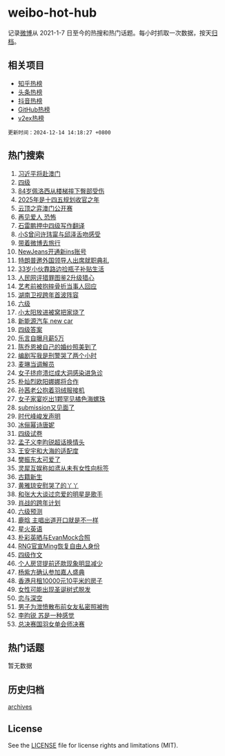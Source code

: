 # weibo-hot-hub

记录[微博](https://www.weibo.com)从 2021-1-7 日至今的热搜和热门话题。每小时抓取一次数据，按天[归档](archives)。

## 相关项目

- [知乎热榜](https://github.com/lonnyzhang423/zhihu-hot-hub)
- [头条热榜](https://github.com/lonnyzhang423/toutiao-hot-hub)
- [抖音热榜](https://github.com/lonnyzhang423/douyin-hot-hub)
- [GitHub热榜](https://github.com/lonnyzhang423/github-hot-hub)
- [v2ex热榜](https://github.com/lonnyzhang423/v2ex-hot-hub)


`更新时间：2024-12-14 14:18:27 +0800`

## 热门搜索

1. [习近平将赴澳门](https://m.weibo.cn/search?containerid=100103type%3D1%26t%3D10%26q%3D%23%E4%B9%A0%E8%BF%91%E5%B9%B3%E5%B0%86%E8%B5%B4%E6%BE%B3%E9%97%A8%23&stream_entry_id=51&isnewpage=1&extparam=seat%3D1%26filter_type%3Drealtimehot%26stream_entry_id%3D51%26c_type%3D51%26dgr%3D0%26cate%3D10103%26pos%3D0%26q%3D%2523%25E4%25B9%25A0%25E8%25BF%2591%25E5%25B9%25B3%25E5%25B0%2586%25E8%25B5%25B4%25E6%25BE%25B3%25E9%2597%25A8%2523%26display_time%3D1734157106%26pre_seqid%3D173415710603002152166151)
1. [四级](https://m.weibo.cn/search?containerid=100103type%3D1%26t%3D10%26q%3D%E5%9B%9B%E7%BA%A7&stream_entry_id=31&isnewpage=1&extparam=seat%3D1%26realpos%3D1%26stream_entry_id%3D31%26lcate%3D5001%26band_rank%3D1%26q%3D%25E5%259B%259B%25E7%25BA%25A7%26dgr%3D0%26c_type%3D31%26flag%3D2%26cate%3D5001%26pos%3D0%26filter_type%3Drealtimehot%26display_time%3D1734157106%26pre_seqid%3D173415710603002152166151)
1. [84岁佩洛西从楼梯摔下臀部受伤](https://m.weibo.cn/search?containerid=100103type%3D1%26t%3D10%26q%3D%2384%E5%B2%81%E4%BD%A9%E6%B4%9B%E8%A5%BF%E4%BB%8E%E6%A5%BC%E6%A2%AF%E6%91%94%E4%B8%8B%E8%87%80%E9%83%A8%E5%8F%97%E4%BC%A4%23&stream_entry_id=31&isnewpage=1&extparam=seat%3D1%26realpos%3D2%26stream_entry_id%3D31%26lcate%3D5001%26band_rank%3D2%26q%3D%252384%25E5%25B2%2581%25E4%25BD%25A9%25E6%25B4%259B%25E8%25A5%25BF%25E4%25BB%258E%25E6%25A5%25BC%25E6%25A2%25AF%25E6%2591%2594%25E4%25B8%258B%25E8%2587%2580%25E9%2583%25A8%25E5%258F%2597%25E4%25BC%25A4%2523%26dgr%3D0%26c_type%3D31%26flag%3D2%26cate%3D5001%26pos%3D1%26filter_type%3Drealtimehot%26display_time%3D1734157106%26pre_seqid%3D173415710603002152166151)
1. [2025年是十四五规划收官之年](https://m.weibo.cn/search?containerid=100103type%3D1%26t%3D10%26q%3D%232025%E5%B9%B4%E6%98%AF%E5%8D%81%E5%9B%9B%E4%BA%94%E8%A7%84%E5%88%92%E6%94%B6%E5%AE%98%E4%B9%8B%E5%B9%B4%23&stream_entry_id=31&isnewpage=1&extparam=seat%3D1%26realpos%3D3%26stream_entry_id%3D31%26lcate%3D5001%26band_rank%3D3%26q%3D%25232025%25E5%25B9%25B4%25E6%2598%25AF%25E5%258D%2581%25E5%259B%259B%25E4%25BA%2594%25E8%25A7%2584%25E5%2588%2592%25E6%2594%25B6%25E5%25AE%2598%25E4%25B9%258B%25E5%25B9%25B4%2523%26dgr%3D0%26c_type%3D31%26flag%3D0%26cate%3D5001%26pos%3D2%26filter_type%3Drealtimehot%26display_time%3D1734157106%26pre_seqid%3D173415710603002152166151)
1. [云顶之弈澳门公开赛](https://m.weibo.cn/search?containerid=100103type%3D1%26t%3D10%26q%3D%23%E4%BA%91%E9%A1%B6%E4%B9%8B%E5%BC%88%E6%BE%B3%E9%97%A8%E5%85%AC%E5%BC%80%E8%B5%9B%23&stream_entry_id=31&isnewpage=1&extparam=seat%3D1%26stream_entry_id%3D31%26lcate%3D5001%26band_rank%3D4%26q%3D%2523%25E4%25BA%2591%25E9%25A1%25B6%25E4%25B9%258B%25E5%25BC%2588%25E6%25BE%25B3%25E9%2597%25A8%25E5%2585%25AC%25E5%25BC%2580%25E8%25B5%259B%2523%26filter_type%3Drealtimehot%26c_type%3D31%26is_ad_pos%3D1%26adid%3D267397%26cate%3D5001%26pos%3D3%26dgr%3D0%26display_time%3D1734157106%26pre_seqid%3D173415710603002152166151)
1. [再见爱人 恐怖](https://m.weibo.cn/search?containerid=100103type%3D1%26t%3D10%26q%3D%E5%86%8D%E8%A7%81%E7%88%B1%E4%BA%BA+%E6%81%90%E6%80%96&stream_entry_id=31&isnewpage=1&extparam=seat%3D1%26realpos%3D4%26stream_entry_id%3D31%26lcate%3D5001%26band_rank%3D4%26q%3D%25E5%2586%258D%25E8%25A7%2581%25E7%2588%25B1%25E4%25BA%25BA%2520%25E6%2581%2590%25E6%2580%2596%26dgr%3D0%26c_type%3D31%26flag%3D2%26cate%3D5001%26pos%3D4%26filter_type%3Drealtimehot%26display_time%3D1734157106%26pre_seqid%3D173415710603002152166151)
1. [石雷鹏押中四级写作翻译](https://m.weibo.cn/search?containerid=100103type%3D1%26t%3D10%26q%3D%23%E7%9F%B3%E9%9B%B7%E9%B9%8F%E6%8A%BC%E4%B8%AD%E5%9B%9B%E7%BA%A7%E5%86%99%E4%BD%9C%E7%BF%BB%E8%AF%91%23&stream_entry_id=31&isnewpage=1&extparam=seat%3D1%26realpos%3D5%26stream_entry_id%3D31%26lcate%3D5001%26band_rank%3D5%26q%3D%2523%25E7%259F%25B3%25E9%259B%25B7%25E9%25B9%258F%25E6%258A%25BC%25E4%25B8%25AD%25E5%259B%259B%25E7%25BA%25A7%25E5%2586%2599%25E4%25BD%259C%25E7%25BF%25BB%25E8%25AF%2591%2523%26dgr%3D0%26c_type%3D31%26flag%3D1%26cate%3D5001%26pos%3D5%26filter_type%3Drealtimehot%26display_time%3D1734157106%26pre_seqid%3D173415710603002152166151)
1. [小S曾问许玮甯与邱泽舌吻感受](https://m.weibo.cn/search?containerid=100103type%3D1%26t%3D10%26q%3D%23%E5%B0%8FS%E6%9B%BE%E9%97%AE%E8%AE%B8%E7%8E%AE%E7%94%AF%E4%B8%8E%E9%82%B1%E6%B3%BD%E8%88%8C%E5%90%BB%E6%84%9F%E5%8F%97%23&stream_entry_id=31&isnewpage=1&extparam=seat%3D1%26realpos%3D6%26stream_entry_id%3D31%26lcate%3D5001%26band_rank%3D6%26q%3D%2523%25E5%25B0%258FS%25E6%259B%25BE%25E9%2597%25AE%25E8%25AE%25B8%25E7%258E%25AE%25E7%2594%25AF%25E4%25B8%258E%25E9%2582%25B1%25E6%25B3%25BD%25E8%2588%258C%25E5%2590%25BB%25E6%2584%259F%25E5%258F%2597%2523%26dgr%3D0%26c_type%3D31%26flag%3D1%26cate%3D5001%26pos%3D6%26filter_type%3Drealtimehot%26display_time%3D1734157106%26pre_seqid%3D173415710603002152166151)
1. [带着微博去旅行](https://m.weibo.cn/search?containerid=100103type%3D1%26t%3D10%26q%3D%23%E5%B8%A6%E7%9D%80%E5%BE%AE%E5%8D%9A%E5%8E%BB%E6%97%85%E8%A1%8C%23&stream_entry_id=31&isnewpage=1&extparam=seat%3D1%26stream_entry_id%3D31%26lcate%3D5001%26band_rank%3D7%26q%3D%2523%25E5%25B8%25A6%25E7%259D%2580%25E5%25BE%25AE%25E5%258D%259A%25E5%258E%25BB%25E6%2597%2585%25E8%25A1%258C%2523%26dgr%3D0%26is_ad_pos%3D1%26c_type%3D31%26adid%3D268353%26topic_ad%3D1%26cate%3D5001%26pos%3D7%26filter_type%3Drealtimehot%26display_time%3D1734157106%26pre_seqid%3D173415710603002152166151)
1. [NewJeans开通新ins账号](https://m.weibo.cn/search?containerid=100103type%3D1%26t%3D10%26q%3D%23NewJeans%E5%BC%80%E9%80%9A%E6%96%B0ins%E8%B4%A6%E5%8F%B7%23&stream_entry_id=31&isnewpage=1&extparam=seat%3D1%26realpos%3D7%26stream_entry_id%3D31%26lcate%3D5001%26band_rank%3D7%26q%3D%2523NewJeans%25E5%25BC%2580%25E9%2580%259A%25E6%2596%25B0ins%25E8%25B4%25A6%25E5%258F%25B7%2523%26dgr%3D0%26c_type%3D31%26flag%3D1%26cate%3D5001%26pos%3D8%26filter_type%3Drealtimehot%26display_time%3D1734157106%26pre_seqid%3D173415710603002152166151)
1. [特朗普邀外国领导人出席就职典礼](https://m.weibo.cn/search?containerid=100103type%3D1%26t%3D10%26q%3D%23%E7%89%B9%E6%9C%97%E6%99%AE%E9%82%80%E5%A4%96%E5%9B%BD%E9%A2%86%E5%AF%BC%E4%BA%BA%E5%87%BA%E5%B8%AD%E5%B0%B1%E8%81%8C%E5%85%B8%E7%A4%BC%23&stream_entry_id=31&isnewpage=1&extparam=seat%3D1%26realpos%3D8%26stream_entry_id%3D31%26lcate%3D5001%26band_rank%3D8%26q%3D%2523%25E7%2589%25B9%25E6%259C%2597%25E6%2599%25AE%25E9%2582%2580%25E5%25A4%2596%25E5%259B%25BD%25E9%25A2%2586%25E5%25AF%25BC%25E4%25BA%25BA%25E5%2587%25BA%25E5%25B8%25AD%25E5%25B0%25B1%25E8%2581%258C%25E5%2585%25B8%25E7%25A4%25BC%2523%26dgr%3D0%26c_type%3D31%26flag%3D1%26cate%3D5001%26pos%3D9%26filter_type%3Drealtimehot%26display_time%3D1734157106%26pre_seqid%3D173415710603002152166151)
1. [33岁小伙靠路边捡瓶子补贴生活](https://m.weibo.cn/search?containerid=100103type%3D1%26t%3D10%26q%3D%2333%E5%B2%81%E5%B0%8F%E4%BC%99%E9%9D%A0%E8%B7%AF%E8%BE%B9%E6%8D%A1%E7%93%B6%E5%AD%90%E8%A1%A5%E8%B4%B4%E7%94%9F%E6%B4%BB%23&stream_entry_id=31&isnewpage=1&extparam=seat%3D1%26realpos%3D9%26stream_entry_id%3D31%26lcate%3D5001%26band_rank%3D9%26q%3D%252333%25E5%25B2%2581%25E5%25B0%258F%25E4%25BC%2599%25E9%259D%25A0%25E8%25B7%25AF%25E8%25BE%25B9%25E6%258D%25A1%25E7%2593%25B6%25E5%25AD%2590%25E8%25A1%25A5%25E8%25B4%25B4%25E7%2594%259F%25E6%25B4%25BB%2523%26dgr%3D0%26c_type%3D31%26flag%3D1%26cate%3D5001%26pos%3D10%26filter_type%3Drealtimehot%26display_time%3D1734157106%26pre_seqid%3D173415710603002152166151)
1. [人民网评猎罪图鉴2升级猎心](https://m.weibo.cn/search?containerid=100103type%3D1%26t%3D10%26q%3D%23%E4%BA%BA%E6%B0%91%E7%BD%91%E8%AF%84%E7%8C%8E%E7%BD%AA%E5%9B%BE%E9%89%B42%E5%8D%87%E7%BA%A7%E7%8C%8E%E5%BF%83%23&stream_entry_id=31&isnewpage=1&extparam=seat%3D1%26realpos%3D10%26stream_entry_id%3D31%26lcate%3D5001%26band_rank%3D10%26q%3D%2523%25E4%25BA%25BA%25E6%25B0%2591%25E7%25BD%2591%25E8%25AF%2584%25E7%258C%258E%25E7%25BD%25AA%25E5%259B%25BE%25E9%2589%25B42%25E5%258D%2587%25E7%25BA%25A7%25E7%258C%258E%25E5%25BF%2583%2523%26dgr%3D0%26c_type%3D31%26flag%3D1%26cate%3D5001%26pos%3D11%26filter_type%3Drealtimehot%26display_time%3D1734157106%26pre_seqid%3D173415710603002152166151)
1. [艺考前被抱摔骨折当事人回应](https://m.weibo.cn/search?containerid=100103type%3D1%26t%3D10%26q%3D%23%E8%89%BA%E8%80%83%E5%89%8D%E8%A2%AB%E6%8A%B1%E6%91%94%E9%AA%A8%E6%8A%98%E5%BD%93%E4%BA%8B%E4%BA%BA%E5%9B%9E%E5%BA%94%23&stream_entry_id=31&isnewpage=1&extparam=seat%3D1%26realpos%3D11%26stream_entry_id%3D31%26lcate%3D5001%26band_rank%3D11%26q%3D%2523%25E8%2589%25BA%25E8%2580%2583%25E5%2589%258D%25E8%25A2%25AB%25E6%258A%25B1%25E6%2591%2594%25E9%25AA%25A8%25E6%258A%2598%25E5%25BD%2593%25E4%25BA%258B%25E4%25BA%25BA%25E5%259B%259E%25E5%25BA%2594%2523%26dgr%3D0%26c_type%3D31%26flag%3D0%26cate%3D5001%26pos%3D12%26filter_type%3Drealtimehot%26display_time%3D1734157106%26pre_seqid%3D173415710603002152166151)
1. [湖南卫视跨年首波阵容](https://m.weibo.cn/search?containerid=100103type%3D1%26t%3D10%26q%3D%23%E6%B9%96%E5%8D%97%E5%8D%AB%E8%A7%86%E8%B7%A8%E5%B9%B4%E9%A6%96%E6%B3%A2%E9%98%B5%E5%AE%B9%23&stream_entry_id=31&isnewpage=1&extparam=seat%3D1%26realpos%3D12%26stream_entry_id%3D31%26lcate%3D5001%26band_rank%3D12%26q%3D%2523%25E6%25B9%2596%25E5%258D%2597%25E5%258D%25AB%25E8%25A7%2586%25E8%25B7%25A8%25E5%25B9%25B4%25E9%25A6%2596%25E6%25B3%25A2%25E9%2598%25B5%25E5%25AE%25B9%2523%26dgr%3D0%26c_type%3D31%26flag%3D2%26cate%3D5001%26pos%3D13%26filter_type%3Drealtimehot%26display_time%3D1734157106%26pre_seqid%3D173415710603002152166151)
1. [六级](https://m.weibo.cn/search?containerid=100103type%3D1%26t%3D10%26q%3D%E5%85%AD%E7%BA%A7&stream_entry_id=31&isnewpage=1&extparam=seat%3D1%26realpos%3D13%26stream_entry_id%3D31%26lcate%3D5001%26band_rank%3D13%26q%3D%25E5%2585%25AD%25E7%25BA%25A7%26dgr%3D0%26c_type%3D31%26flag%3D1%26cate%3D5001%26pos%3D14%26filter_type%3Drealtimehot%26display_time%3D1734157106%26pre_seqid%3D173415710603002152166151)
1. [小太阳放进被窝把家烧了](https://m.weibo.cn/search?containerid=100103type%3D1%26t%3D10%26q%3D%23%E5%B0%8F%E5%A4%AA%E9%98%B3%E6%94%BE%E8%BF%9B%E8%A2%AB%E7%AA%9D%E6%8A%8A%E5%AE%B6%E7%83%A7%E4%BA%86%23&stream_entry_id=31&isnewpage=1&extparam=seat%3D1%26realpos%3D14%26stream_entry_id%3D31%26lcate%3D5001%26band_rank%3D14%26q%3D%2523%25E5%25B0%258F%25E5%25A4%25AA%25E9%2598%25B3%25E6%2594%25BE%25E8%25BF%259B%25E8%25A2%25AB%25E7%25AA%259D%25E6%258A%258A%25E5%25AE%25B6%25E7%2583%25A7%25E4%25BA%2586%2523%26dgr%3D0%26c_type%3D31%26flag%3D0%26cate%3D5001%26pos%3D15%26filter_type%3Drealtimehot%26display_time%3D1734157106%26pre_seqid%3D173415710603002152166151)
1. [新能源汽车 new car](https://m.weibo.cn/search?containerid=100103type%3D1%26t%3D10%26q%3D%E6%96%B0%E8%83%BD%E6%BA%90%E6%B1%BD%E8%BD%A6+new+car&stream_entry_id=31&isnewpage=1&extparam=seat%3D1%26realpos%3D15%26stream_entry_id%3D31%26lcate%3D5001%26band_rank%3D15%26q%3D%25E6%2596%25B0%25E8%2583%25BD%25E6%25BA%2590%25E6%25B1%25BD%25E8%25BD%25A6%2520new%2520car%26dgr%3D0%26c_type%3D31%26flag%3D0%26cate%3D5001%26pos%3D16%26filter_type%3Drealtimehot%26display_time%3D1734157106%26pre_seqid%3D173415710603002152166151)
1. [四级答案](https://m.weibo.cn/search?containerid=100103type%3D1%26t%3D10%26q%3D%E5%9B%9B%E7%BA%A7%E7%AD%94%E6%A1%88&stream_entry_id=31&isnewpage=1&extparam=seat%3D1%26realpos%3D16%26stream_entry_id%3D31%26lcate%3D5001%26band_rank%3D16%26q%3D%25E5%259B%259B%25E7%25BA%25A7%25E7%25AD%2594%25E6%25A1%2588%26dgr%3D0%26c_type%3D31%26flag%3D0%26cate%3D5001%26pos%3D17%26filter_type%3Drealtimehot%26display_time%3D1734157106%26pre_seqid%3D173415710603002152166151)
1. [乐言自曝月薪5万](https://m.weibo.cn/search?containerid=100103type%3D1%26t%3D10%26q%3D%23%E4%B9%90%E8%A8%80%E8%87%AA%E6%9B%9D%E6%9C%88%E8%96%AA5%E4%B8%87%23&stream_entry_id=31&isnewpage=1&extparam=seat%3D1%26realpos%3D17%26stream_entry_id%3D31%26lcate%3D5001%26band_rank%3D17%26q%3D%2523%25E4%25B9%2590%25E8%25A8%2580%25E8%2587%25AA%25E6%259B%259D%25E6%259C%2588%25E8%2596%25AA5%25E4%25B8%2587%2523%26dgr%3D0%26c_type%3D31%26flag%3D2%26cate%3D5001%26pos%3D18%26filter_type%3Drealtimehot%26display_time%3D1734157106%26pre_seqid%3D173415710603002152166151)
1. [陈乔恩被自己的婚纱照美到了](https://m.weibo.cn/search?containerid=100103type%3D1%26t%3D10%26q%3D%23%E9%99%88%E4%B9%94%E6%81%A9%E8%A2%AB%E8%87%AA%E5%B7%B1%E7%9A%84%E5%A9%9A%E7%BA%B1%E7%85%A7%E7%BE%8E%E5%88%B0%E4%BA%86%23&stream_entry_id=31&isnewpage=1&extparam=seat%3D1%26realpos%3D18%26stream_entry_id%3D31%26lcate%3D5001%26band_rank%3D18%26q%3D%2523%25E9%2599%2588%25E4%25B9%2594%25E6%2581%25A9%25E8%25A2%25AB%25E8%2587%25AA%25E5%25B7%25B1%25E7%259A%2584%25E5%25A9%259A%25E7%25BA%25B1%25E7%2585%25A7%25E7%25BE%258E%25E5%2588%25B0%25E4%25BA%2586%2523%26dgr%3D0%26c_type%3D31%26flag%3D2%26cate%3D5001%26pos%3D19%26filter_type%3Drealtimehot%26display_time%3D1734157106%26pre_seqid%3D173415710603002152166151)
1. [编剧写我是刑警哭了两个小时](https://m.weibo.cn/search?containerid=100103type%3D1%26t%3D10%26q%3D%23%E7%BC%96%E5%89%A7%E5%86%99%E6%88%91%E6%98%AF%E5%88%91%E8%AD%A6%E5%93%AD%E4%BA%86%E4%B8%A4%E4%B8%AA%E5%B0%8F%E6%97%B6%23&stream_entry_id=31&isnewpage=1&extparam=seat%3D1%26realpos%3D19%26stream_entry_id%3D31%26lcate%3D5001%26band_rank%3D19%26q%3D%2523%25E7%25BC%2596%25E5%2589%25A7%25E5%2586%2599%25E6%2588%2591%25E6%2598%25AF%25E5%2588%2591%25E8%25AD%25A6%25E5%2593%25AD%25E4%25BA%2586%25E4%25B8%25A4%25E4%25B8%25AA%25E5%25B0%258F%25E6%2597%25B6%2523%26dgr%3D0%26c_type%3D31%26flag%3D1%26cate%3D5001%26pos%3D20%26filter_type%3Drealtimehot%26display_time%3D1734157106%26pre_seqid%3D173415710603002152166151)
1. [麦琳当调解员](https://m.weibo.cn/search?containerid=100103type%3D1%26t%3D10%26q%3D%23%E9%BA%A6%E7%90%B3%E5%BD%93%E8%B0%83%E8%A7%A3%E5%91%98%23&stream_entry_id=31&isnewpage=1&extparam=seat%3D1%26realpos%3D20%26stream_entry_id%3D31%26lcate%3D5001%26band_rank%3D20%26q%3D%2523%25E9%25BA%25A6%25E7%2590%25B3%25E5%25BD%2593%25E8%25B0%2583%25E8%25A7%25A3%25E5%2591%2598%2523%26dgr%3D0%26c_type%3D31%26flag%3D1%26cate%3D5001%26pos%3D21%26filter_type%3Drealtimehot%26display_time%3D1734157106%26pre_seqid%3D173415710603002152166151)
1. [女子挤痘溃烂成大洞感染进急诊](https://m.weibo.cn/search?containerid=100103type%3D1%26t%3D10%26q%3D%23%E5%A5%B3%E5%AD%90%E6%8C%A4%E7%97%98%E6%BA%83%E7%83%82%E6%88%90%E5%A4%A7%E6%B4%9E%E6%84%9F%E6%9F%93%E8%BF%9B%E6%80%A5%E8%AF%8A%23&stream_entry_id=31&isnewpage=1&extparam=seat%3D1%26realpos%3D21%26stream_entry_id%3D31%26lcate%3D5001%26band_rank%3D21%26q%3D%2523%25E5%25A5%25B3%25E5%25AD%2590%25E6%258C%25A4%25E7%2597%2598%25E6%25BA%2583%25E7%2583%2582%25E6%2588%2590%25E5%25A4%25A7%25E6%25B4%259E%25E6%2584%259F%25E6%259F%2593%25E8%25BF%259B%25E6%2580%25A5%25E8%25AF%258A%2523%26dgr%3D0%26c_type%3D31%26flag%3D1%26cate%3D5001%26pos%3D22%26filter_type%3Drealtimehot%26display_time%3D1734157106%26pre_seqid%3D173415710603002152166151)
1. [朴灿烈欧阳娜娜将合作](https://m.weibo.cn/search?containerid=100103type%3D1%26t%3D10%26q%3D%23%E6%9C%B4%E7%81%BF%E7%83%88%E6%AC%A7%E9%98%B3%E5%A8%9C%E5%A8%9C%E5%B0%86%E5%90%88%E4%BD%9C%23&stream_entry_id=31&isnewpage=1&extparam=seat%3D1%26realpos%3D22%26stream_entry_id%3D31%26lcate%3D5001%26band_rank%3D22%26q%3D%2523%25E6%259C%25B4%25E7%2581%25BF%25E7%2583%2588%25E6%25AC%25A7%25E9%2598%25B3%25E5%25A8%259C%25E5%25A8%259C%25E5%25B0%2586%25E5%2590%2588%25E4%25BD%259C%2523%26dgr%3D0%26c_type%3D31%26flag%3D0%26cate%3D5001%26pos%3D23%26filter_type%3Drealtimehot%26display_time%3D1734157106%26pre_seqid%3D173415710603002152166151)
1. [孙茜老公抱着羽绒服接机](https://m.weibo.cn/search?containerid=100103type%3D1%26t%3D10%26q%3D%E5%AD%99%E8%8C%9C%E8%80%81%E5%85%AC%E6%8A%B1%E7%9D%80%E7%BE%BD%E7%BB%92%E6%9C%8D%E6%8E%A5%E6%9C%BA&stream_entry_id=31&isnewpage=1&extparam=seat%3D1%26realpos%3D23%26stream_entry_id%3D31%26lcate%3D5001%26band_rank%3D23%26q%3D%25E5%25AD%2599%25E8%258C%259C%25E8%2580%2581%25E5%2585%25AC%25E6%258A%25B1%25E7%259D%2580%25E7%25BE%25BD%25E7%25BB%2592%25E6%259C%258D%25E6%258E%25A5%25E6%259C%25BA%26dgr%3D0%26c_type%3D31%26flag%3D1%26cate%3D5001%26pos%3D24%26filter_type%3Drealtimehot%26display_time%3D1734157106%26pre_seqid%3D173415710603002152166151)
1. [女子家宴吃出1颗罕见橘色海螺珠](https://m.weibo.cn/search?containerid=100103type%3D1%26t%3D10%26q%3D%23%E5%A5%B3%E5%AD%90%E5%AE%B6%E5%AE%B4%E5%90%83%E5%87%BA1%E9%A2%97%E7%BD%95%E8%A7%81%E6%A9%98%E8%89%B2%E6%B5%B7%E8%9E%BA%E7%8F%A0%23&stream_entry_id=31&isnewpage=1&extparam=seat%3D1%26realpos%3D24%26stream_entry_id%3D31%26lcate%3D5001%26band_rank%3D24%26q%3D%2523%25E5%25A5%25B3%25E5%25AD%2590%25E5%25AE%25B6%25E5%25AE%25B4%25E5%2590%2583%25E5%2587%25BA1%25E9%25A2%2597%25E7%25BD%2595%25E8%25A7%2581%25E6%25A9%2598%25E8%2589%25B2%25E6%25B5%25B7%25E8%259E%25BA%25E7%258F%25A0%2523%26dgr%3D0%26c_type%3D31%26flag%3D0%26cate%3D5001%26pos%3D25%26filter_type%3Drealtimehot%26display_time%3D1734157106%26pre_seqid%3D173415710603002152166151)
1. [submission又见面了](https://m.weibo.cn/search?containerid=100103type%3D1%26t%3D10%26q%3Dsubmission%E5%8F%88%E8%A7%81%E9%9D%A2%E4%BA%86&stream_entry_id=31&isnewpage=1&extparam=seat%3D1%26realpos%3D25%26stream_entry_id%3D31%26lcate%3D5001%26band_rank%3D25%26q%3Dsubmission%25E5%258F%2588%25E8%25A7%2581%25E9%259D%25A2%25E4%25BA%2586%26dgr%3D0%26c_type%3D31%26flag%3D0%26cate%3D5001%26pos%3D26%26filter_type%3Drealtimehot%26display_time%3D1734157106%26pre_seqid%3D173415710603002152166151)
1. [时代峰峻发声明](https://m.weibo.cn/search?containerid=100103type%3D1%26t%3D10%26q%3D%E6%97%B6%E4%BB%A3%E5%B3%B0%E5%B3%BB%E5%8F%91%E5%A3%B0%E6%98%8E&stream_entry_id=31&isnewpage=1&extparam=seat%3D1%26realpos%3D26%26stream_entry_id%3D31%26lcate%3D5001%26band_rank%3D26%26q%3D%25E6%2597%25B6%25E4%25BB%25A3%25E5%25B3%25B0%25E5%25B3%25BB%25E5%258F%2591%25E5%25A3%25B0%25E6%2598%258E%26dgr%3D0%26c_type%3D31%26flag%3D0%26cate%3D5001%26pos%3D27%26filter_type%3Drealtimehot%26display_time%3D1734157106%26pre_seqid%3D173415710603002152166151)
1. [冰俪幂诗唐妮](https://m.weibo.cn/search?containerid=100103type%3D1%26t%3D10%26q%3D%23%E5%86%B0%E4%BF%AA%E5%B9%82%E8%AF%97%E5%94%90%E5%A6%AE%23&stream_entry_id=31&isnewpage=1&extparam=seat%3D1%26realpos%3D27%26stream_entry_id%3D31%26lcate%3D5001%26band_rank%3D27%26q%3D%2523%25E5%2586%25B0%25E4%25BF%25AA%25E5%25B9%2582%25E8%25AF%2597%25E5%2594%2590%25E5%25A6%25AE%2523%26dgr%3D0%26c_type%3D31%26flag%3D0%26cate%3D5001%26pos%3D28%26filter_type%3Drealtimehot%26display_time%3D1734157106%26pre_seqid%3D173415710603002152166151)
1. [四级试卷](https://m.weibo.cn/search?containerid=100103type%3D1%26t%3D10%26q%3D%E5%9B%9B%E7%BA%A7%E8%AF%95%E5%8D%B7&stream_entry_id=31&isnewpage=1&extparam=seat%3D1%26realpos%3D28%26stream_entry_id%3D31%26lcate%3D5001%26band_rank%3D28%26q%3D%25E5%259B%259B%25E7%25BA%25A7%25E8%25AF%2595%25E5%258D%25B7%26dgr%3D0%26c_type%3D31%26flag%3D1%26cate%3D5001%26pos%3D29%26filter_type%3Drealtimehot%26display_time%3D1734157106%26pre_seqid%3D173415710603002152166151)
1. [孟子义李昀锐超话换情头](https://m.weibo.cn/search?containerid=100103type%3D1%26t%3D10%26q%3D%23%E5%AD%9F%E5%AD%90%E4%B9%89%E6%9D%8E%E6%98%80%E9%94%90%E8%B6%85%E8%AF%9D%E6%8D%A2%E6%83%85%E5%A4%B4%23&stream_entry_id=31&isnewpage=1&extparam=seat%3D1%26realpos%3D29%26stream_entry_id%3D31%26lcate%3D5001%26band_rank%3D29%26q%3D%2523%25E5%25AD%259F%25E5%25AD%2590%25E4%25B9%2589%25E6%259D%258E%25E6%2598%2580%25E9%2594%2590%25E8%25B6%2585%25E8%25AF%259D%25E6%258D%25A2%25E6%2583%2585%25E5%25A4%25B4%2523%26dgr%3D0%26c_type%3D31%26flag%3D1%26cate%3D5001%26pos%3D30%26filter_type%3Drealtimehot%26display_time%3D1734157106%26pre_seqid%3D173415710603002152166151)
1. [王安宇和大海的适配度](https://m.weibo.cn/search?containerid=100103type%3D1%26t%3D10%26q%3D%E7%8E%8B%E5%AE%89%E5%AE%87%E5%92%8C%E5%A4%A7%E6%B5%B7%E7%9A%84%E9%80%82%E9%85%8D%E5%BA%A6&stream_entry_id=31&isnewpage=1&extparam=seat%3D1%26realpos%3D30%26stream_entry_id%3D31%26lcate%3D5001%26band_rank%3D30%26q%3D%25E7%258E%258B%25E5%25AE%2589%25E5%25AE%2587%25E5%2592%258C%25E5%25A4%25A7%25E6%25B5%25B7%25E7%259A%2584%25E9%2580%2582%25E9%2585%258D%25E5%25BA%25A6%26dgr%3D0%26c_type%3D31%26flag%3D1%26cate%3D5001%26pos%3D31%26filter_type%3Drealtimehot%26display_time%3D1734157106%26pre_seqid%3D173415710603002152166151)
1. [樊振东太可爱了](https://m.weibo.cn/search?containerid=100103type%3D1%26t%3D10%26q%3D%E6%A8%8A%E6%8C%AF%E4%B8%9C%E5%A4%AA%E5%8F%AF%E7%88%B1%E4%BA%86&stream_entry_id=31&isnewpage=1&extparam=seat%3D1%26realpos%3D31%26stream_entry_id%3D31%26lcate%3D5001%26band_rank%3D31%26q%3D%25E6%25A8%258A%25E6%258C%25AF%25E4%25B8%259C%25E5%25A4%25AA%25E5%258F%25AF%25E7%2588%25B1%25E4%25BA%2586%26dgr%3D0%26c_type%3D31%26flag%3D1%26cate%3D5001%26pos%3D32%26filter_type%3Drealtimehot%26display_time%3D1734157106%26pre_seqid%3D173415710603002152166151)
1. [灵犀互娱称如鸢从未有女性向标签](https://m.weibo.cn/search?containerid=100103type%3D1%26t%3D10%26q%3D%23%E7%81%B5%E7%8A%80%E4%BA%92%E5%A8%B1%E7%A7%B0%E5%A6%82%E9%B8%A2%E4%BB%8E%E6%9C%AA%E6%9C%89%E5%A5%B3%E6%80%A7%E5%90%91%E6%A0%87%E7%AD%BE%23&stream_entry_id=31&isnewpage=1&extparam=seat%3D1%26realpos%3D32%26stream_entry_id%3D31%26lcate%3D5001%26band_rank%3D32%26q%3D%2523%25E7%2581%25B5%25E7%258A%2580%25E4%25BA%2592%25E5%25A8%25B1%25E7%25A7%25B0%25E5%25A6%2582%25E9%25B8%25A2%25E4%25BB%258E%25E6%259C%25AA%25E6%259C%2589%25E5%25A5%25B3%25E6%2580%25A7%25E5%2590%2591%25E6%25A0%2587%25E7%25AD%25BE%2523%26dgr%3D0%26c_type%3D31%26flag%3D0%26cate%3D5001%26pos%3D33%26filter_type%3Drealtimehot%26display_time%3D1734157106%26pre_seqid%3D173415710603002152166151)
1. [古籍新生](https://m.weibo.cn/search?containerid=100103type%3D1%26t%3D10%26q%3D%23%E5%8F%A4%E7%B1%8D%E6%96%B0%E7%94%9F%23&stream_entry_id=31&isnewpage=1&extparam=seat%3D1%26realpos%3D33%26stream_entry_id%3D31%26lcate%3D5001%26band_rank%3D33%26q%3D%2523%25E5%258F%25A4%25E7%25B1%258D%25E6%2596%25B0%25E7%2594%259F%2523%26dgr%3D0%26c_type%3D31%26flag%3D0%26cate%3D5001%26pos%3D34%26filter_type%3Drealtimehot%26display_time%3D1734157106%26pre_seqid%3D173415710603002152166151)
1. [黄雅琼安慰哭了的丫丫](https://m.weibo.cn/search?containerid=100103type%3D1%26t%3D10%26q%3D%23%E9%BB%84%E9%9B%85%E7%90%BC%E5%AE%89%E6%85%B0%E5%93%AD%E4%BA%86%E7%9A%84%E4%B8%AB%E4%B8%AB%23&stream_entry_id=31&isnewpage=1&extparam=seat%3D1%26realpos%3D34%26stream_entry_id%3D31%26lcate%3D5001%26band_rank%3D34%26q%3D%2523%25E9%25BB%2584%25E9%259B%2585%25E7%2590%25BC%25E5%25AE%2589%25E6%2585%25B0%25E5%2593%25AD%25E4%25BA%2586%25E7%259A%2584%25E4%25B8%25AB%25E4%25B8%25AB%2523%26dgr%3D0%26c_type%3D31%26flag%3D1%26cate%3D5001%26pos%3D35%26filter_type%3Drealtimehot%26display_time%3D1734157106%26pre_seqid%3D173415710603002152166151)
1. [和张大大谈过恋爱的明星是歌手](https://m.weibo.cn/search?containerid=100103type%3D1%26t%3D10%26q%3D%23%E5%92%8C%E5%BC%A0%E5%A4%A7%E5%A4%A7%E8%B0%88%E8%BF%87%E6%81%8B%E7%88%B1%E7%9A%84%E6%98%8E%E6%98%9F%E6%98%AF%E6%AD%8C%E6%89%8B%23&stream_entry_id=31&isnewpage=1&extparam=seat%3D1%26realpos%3D35%26stream_entry_id%3D31%26lcate%3D5001%26band_rank%3D35%26q%3D%2523%25E5%2592%258C%25E5%25BC%25A0%25E5%25A4%25A7%25E5%25A4%25A7%25E8%25B0%2588%25E8%25BF%2587%25E6%2581%258B%25E7%2588%25B1%25E7%259A%2584%25E6%2598%258E%25E6%2598%259F%25E6%2598%25AF%25E6%25AD%258C%25E6%2589%258B%2523%26dgr%3D0%26c_type%3D31%26flag%3D0%26cate%3D5001%26pos%3D36%26filter_type%3Drealtimehot%26display_time%3D1734157106%26pre_seqid%3D173415710603002152166151)
1. [肖战的跨年计划](https://m.weibo.cn/search?containerid=100103type%3D1%26t%3D10%26q%3D%23%E8%82%96%E6%88%98%E7%9A%84%E8%B7%A8%E5%B9%B4%E8%AE%A1%E5%88%92%23&stream_entry_id=31&isnewpage=1&extparam=seat%3D1%26realpos%3D36%26stream_entry_id%3D31%26lcate%3D5001%26band_rank%3D36%26q%3D%2523%25E8%2582%2596%25E6%2588%2598%25E7%259A%2584%25E8%25B7%25A8%25E5%25B9%25B4%25E8%25AE%25A1%25E5%2588%2592%2523%26dgr%3D0%26c_type%3D31%26flag%3D0%26cate%3D5001%26pos%3D37%26filter_type%3Drealtimehot%26display_time%3D1734157106%26pre_seqid%3D173415710603002152166151)
1. [六级预测](https://m.weibo.cn/search?containerid=100103type%3D1%26t%3D10%26q%3D%E5%85%AD%E7%BA%A7%E9%A2%84%E6%B5%8B&stream_entry_id=31&isnewpage=1&extparam=seat%3D1%26realpos%3D37%26stream_entry_id%3D31%26lcate%3D5001%26band_rank%3D37%26q%3D%25E5%2585%25AD%25E7%25BA%25A7%25E9%25A2%2584%25E6%25B5%258B%26dgr%3D0%26c_type%3D31%26flag%3D0%26cate%3D5001%26pos%3D38%26filter_type%3Drealtimehot%26display_time%3D1734157106%26pre_seqid%3D173415710603002152166151)
1. [鹿晗 主唱出道开口就是不一样](https://m.weibo.cn/search?containerid=100103type%3D1%26t%3D10%26q%3D%E9%B9%BF%E6%99%97+%E4%B8%BB%E5%94%B1%E5%87%BA%E9%81%93%E5%BC%80%E5%8F%A3%E5%B0%B1%E6%98%AF%E4%B8%8D%E4%B8%80%E6%A0%B7&stream_entry_id=31&isnewpage=1&extparam=seat%3D1%26realpos%3D38%26stream_entry_id%3D31%26lcate%3D5001%26band_rank%3D38%26q%3D%25E9%25B9%25BF%25E6%2599%2597%2520%25E4%25B8%25BB%25E5%2594%25B1%25E5%2587%25BA%25E9%2581%2593%25E5%25BC%2580%25E5%258F%25A3%25E5%25B0%25B1%25E6%2598%25AF%25E4%25B8%258D%25E4%25B8%2580%25E6%25A0%25B7%26dgr%3D0%26c_type%3D31%26flag%3D0%26cate%3D5001%26pos%3D39%26filter_type%3Drealtimehot%26display_time%3D1734157106%26pre_seqid%3D173415710603002152166151)
1. [星火英语](https://m.weibo.cn/search?containerid=100103type%3D1%26t%3D10%26q%3D%E6%98%9F%E7%81%AB%E8%8B%B1%E8%AF%AD&stream_entry_id=31&isnewpage=1&extparam=seat%3D1%26realpos%3D39%26stream_entry_id%3D31%26lcate%3D5001%26band_rank%3D39%26q%3D%25E6%2598%259F%25E7%2581%25AB%25E8%258B%25B1%25E8%25AF%25AD%26dgr%3D0%26c_type%3D31%26flag%3D1%26cate%3D5001%26pos%3D40%26filter_type%3Drealtimehot%26display_time%3D1734157106%26pre_seqid%3D173415710603002152166151)
1. [朴彩英晒与EvanMock合照](https://m.weibo.cn/search?containerid=100103type%3D1%26t%3D10%26q%3D%23%E6%9C%B4%E5%BD%A9%E8%8B%B1%E6%99%92%E4%B8%8EEvanMock%E5%90%88%E7%85%A7%23&stream_entry_id=31&isnewpage=1&extparam=seat%3D1%26realpos%3D40%26stream_entry_id%3D31%26lcate%3D5001%26band_rank%3D40%26q%3D%2523%25E6%259C%25B4%25E5%25BD%25A9%25E8%258B%25B1%25E6%2599%2592%25E4%25B8%258EEvanMock%25E5%2590%2588%25E7%2585%25A7%2523%26dgr%3D0%26c_type%3D31%26flag%3D1%26cate%3D5001%26pos%3D41%26filter_type%3Drealtimehot%26display_time%3D1734157106%26pre_seqid%3D173415710603002152166151)
1. [RNG官宣Ming恢复自由人身份](https://m.weibo.cn/search?containerid=100103type%3D1%26t%3D10%26q%3D%23RNG%E5%AE%98%E5%AE%A3Ming%E6%81%A2%E5%A4%8D%E8%87%AA%E7%94%B1%E4%BA%BA%E8%BA%AB%E4%BB%BD%23&stream_entry_id=31&isnewpage=1&extparam=seat%3D1%26realpos%3D41%26stream_entry_id%3D31%26lcate%3D5001%26band_rank%3D41%26q%3D%2523RNG%25E5%25AE%2598%25E5%25AE%25A3Ming%25E6%2581%25A2%25E5%25A4%258D%25E8%2587%25AA%25E7%2594%25B1%25E4%25BA%25BA%25E8%25BA%25AB%25E4%25BB%25BD%2523%26dgr%3D0%26c_type%3D31%26flag%3D1%26cate%3D5001%26pos%3D42%26filter_type%3Drealtimehot%26display_time%3D1734157106%26pre_seqid%3D173415710603002152166151)
1. [四级作文](https://m.weibo.cn/search?containerid=100103type%3D1%26t%3D10%26q%3D%E5%9B%9B%E7%BA%A7%E4%BD%9C%E6%96%87&stream_entry_id=31&isnewpage=1&extparam=seat%3D1%26realpos%3D42%26stream_entry_id%3D31%26lcate%3D5001%26band_rank%3D42%26q%3D%25E5%259B%259B%25E7%25BA%25A7%25E4%25BD%259C%25E6%2596%2587%26dgr%3D0%26c_type%3D31%26flag%3D0%26cate%3D5001%26pos%3D43%26filter_type%3Drealtimehot%26display_time%3D1734157106%26pre_seqid%3D173415710603002152166151)
1. [个人房贷提前还款现象明显减少](https://m.weibo.cn/search?containerid=100103type%3D1%26t%3D10%26q%3D%23%E4%B8%AA%E4%BA%BA%E6%88%BF%E8%B4%B7%E6%8F%90%E5%89%8D%E8%BF%98%E6%AC%BE%E7%8E%B0%E8%B1%A1%E6%98%8E%E6%98%BE%E5%87%8F%E5%B0%91%23&stream_entry_id=31&isnewpage=1&extparam=seat%3D1%26realpos%3D43%26stream_entry_id%3D31%26lcate%3D5001%26band_rank%3D43%26q%3D%2523%25E4%25B8%25AA%25E4%25BA%25BA%25E6%2588%25BF%25E8%25B4%25B7%25E6%258F%2590%25E5%2589%258D%25E8%25BF%2598%25E6%25AC%25BE%25E7%258E%25B0%25E8%25B1%25A1%25E6%2598%258E%25E6%2598%25BE%25E5%2587%258F%25E5%25B0%2591%2523%26dgr%3D0%26c_type%3D31%26flag%3D0%26cate%3D5001%26pos%3D44%26filter_type%3Drealtimehot%26display_time%3D1734157106%26pre_seqid%3D173415710603002152166151)
1. [杨紫方确认参加嘉人盛典](https://m.weibo.cn/search?containerid=100103type%3D1%26t%3D10%26q%3D%23%E6%9D%A8%E7%B4%AB%E6%96%B9%E7%A1%AE%E8%AE%A4%E5%8F%82%E5%8A%A0%E5%98%89%E4%BA%BA%E7%9B%9B%E5%85%B8%23&stream_entry_id=31&isnewpage=1&extparam=seat%3D1%26realpos%3D44%26stream_entry_id%3D31%26lcate%3D5001%26band_rank%3D44%26q%3D%2523%25E6%259D%25A8%25E7%25B4%25AB%25E6%2596%25B9%25E7%25A1%25AE%25E8%25AE%25A4%25E5%258F%2582%25E5%258A%25A0%25E5%2598%2589%25E4%25BA%25BA%25E7%259B%259B%25E5%2585%25B8%2523%26dgr%3D0%26c_type%3D31%26flag%3D0%26cate%3D5001%26pos%3D45%26filter_type%3Drealtimehot%26display_time%3D1734157106%26pre_seqid%3D173415710603002152166151)
1. [香港月租10000元10平米的房子](https://m.weibo.cn/search?containerid=100103type%3D1%26t%3D10%26q%3D%23%E9%A6%99%E6%B8%AF%E6%9C%88%E7%A7%9F10000%E5%85%8310%E5%B9%B3%E7%B1%B3%E7%9A%84%E6%88%BF%E5%AD%90%23&stream_entry_id=31&isnewpage=1&extparam=seat%3D1%26realpos%3D45%26stream_entry_id%3D31%26lcate%3D5001%26band_rank%3D45%26q%3D%2523%25E9%25A6%2599%25E6%25B8%25AF%25E6%259C%2588%25E7%25A7%259F10000%25E5%2585%258310%25E5%25B9%25B3%25E7%25B1%25B3%25E7%259A%2584%25E6%2588%25BF%25E5%25AD%2590%2523%26dgr%3D0%26c_type%3D31%26flag%3D1%26cate%3D5001%26pos%3D46%26filter_type%3Drealtimehot%26display_time%3D1734157106%26pre_seqid%3D173415710603002152166151)
1. [女性可能出现圣诞树式脱发](https://m.weibo.cn/search?containerid=100103type%3D1%26t%3D10%26q%3D%23%E5%A5%B3%E6%80%A7%E5%8F%AF%E8%83%BD%E5%87%BA%E7%8E%B0%E5%9C%A3%E8%AF%9E%E6%A0%91%E5%BC%8F%E8%84%B1%E5%8F%91%23&stream_entry_id=31&isnewpage=1&extparam=seat%3D1%26realpos%3D46%26stream_entry_id%3D31%26lcate%3D5001%26band_rank%3D46%26q%3D%2523%25E5%25A5%25B3%25E6%2580%25A7%25E5%258F%25AF%25E8%2583%25BD%25E5%2587%25BA%25E7%258E%25B0%25E5%259C%25A3%25E8%25AF%259E%25E6%25A0%2591%25E5%25BC%258F%25E8%2584%25B1%25E5%258F%2591%2523%26dgr%3D0%26c_type%3D31%26flag%3D1%26cate%3D5001%26pos%3D47%26filter_type%3Drealtimehot%26display_time%3D1734157106%26pre_seqid%3D173415710603002152166151)
1. [恋与深空](https://m.weibo.cn/search?containerid=100103type%3D1%26t%3D10%26q%3D%E6%81%8B%E4%B8%8E%E6%B7%B1%E7%A9%BA&stream_entry_id=31&isnewpage=1&extparam=seat%3D1%26realpos%3D47%26stream_entry_id%3D31%26lcate%3D5001%26band_rank%3D47%26q%3D%25E6%2581%258B%25E4%25B8%258E%25E6%25B7%25B1%25E7%25A9%25BA%26dgr%3D0%26c_type%3D31%26flag%3D1%26cate%3D5001%26pos%3D48%26filter_type%3Drealtimehot%26display_time%3D1734157106%26pre_seqid%3D173415710603002152166151)
1. [男子为泄愤散布前女友私密照被拘](https://m.weibo.cn/search?containerid=100103type%3D1%26t%3D10%26q%3D%23%E7%94%B7%E5%AD%90%E4%B8%BA%E6%B3%84%E6%84%A4%E6%95%A3%E5%B8%83%E5%89%8D%E5%A5%B3%E5%8F%8B%E7%A7%81%E5%AF%86%E7%85%A7%E8%A2%AB%E6%8B%98%23&stream_entry_id=31&isnewpage=1&extparam=seat%3D1%26realpos%3D48%26stream_entry_id%3D31%26lcate%3D5001%26band_rank%3D48%26q%3D%2523%25E7%2594%25B7%25E5%25AD%2590%25E4%25B8%25BA%25E6%25B3%2584%25E6%2584%25A4%25E6%2595%25A3%25E5%25B8%2583%25E5%2589%258D%25E5%25A5%25B3%25E5%258F%258B%25E7%25A7%2581%25E5%25AF%2586%25E7%2585%25A7%25E8%25A2%25AB%25E6%258B%2598%2523%26dgr%3D0%26c_type%3D31%26flag%3D1%26cate%3D5001%26pos%3D49%26filter_type%3Drealtimehot%26display_time%3D1734157106%26pre_seqid%3D173415710603002152166151)
1. [李昀锐 苏是一种感觉](https://m.weibo.cn/search?containerid=100103type%3D1%26t%3D10%26q%3D%E6%9D%8E%E6%98%80%E9%94%90+%E8%8B%8F%E6%98%AF%E4%B8%80%E7%A7%8D%E6%84%9F%E8%A7%89&stream_entry_id=31&isnewpage=1&extparam=seat%3D1%26realpos%3D49%26stream_entry_id%3D31%26lcate%3D5001%26band_rank%3D49%26q%3D%25E6%259D%258E%25E6%2598%2580%25E9%2594%2590%2520%25E8%258B%258F%25E6%2598%25AF%25E4%25B8%2580%25E7%25A7%258D%25E6%2584%259F%25E8%25A7%2589%26dgr%3D0%26c_type%3D31%26flag%3D1%26cate%3D5001%26pos%3D50%26filter_type%3Drealtimehot%26display_time%3D1734157106%26pre_seqid%3D173415710603002152166151)
1. [总决赛国羽女单会师决赛](https://m.weibo.cn/search?containerid=100103type%3D1%26t%3D10%26q%3D%23%E6%80%BB%E5%86%B3%E8%B5%9B%E5%9B%BD%E7%BE%BD%E5%A5%B3%E5%8D%95%E4%BC%9A%E5%B8%88%E5%86%B3%E8%B5%9B%23&stream_entry_id=31&isnewpage=1&extparam=seat%3D1%26realpos%3D50%26stream_entry_id%3D31%26lcate%3D5001%26band_rank%3D50%26q%3D%2523%25E6%2580%25BB%25E5%2586%25B3%25E8%25B5%259B%25E5%259B%25BD%25E7%25BE%25BD%25E5%25A5%25B3%25E5%258D%2595%25E4%25BC%259A%25E5%25B8%2588%25E5%2586%25B3%25E8%25B5%259B%2523%26dgr%3D0%26c_type%3D31%26flag%3D1%26cate%3D5001%26pos%3D51%26filter_type%3Drealtimehot%26display_time%3D1734157106%26pre_seqid%3D173415710603002152166151)

## 热门话题

暂无数据

## 历史归档

[archives](archives)

## License

See the [LICENSE](LICENSE) file for license rights and limitations (MIT).
